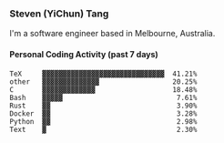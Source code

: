 ### Steven (YiChun) Tang

I'm a software engineer based in Melbourne, Australia.

#### Personal Coding Activity (past 7 days)
```
TeX     ▓▓▓▓▓▓▓▓▓▓▓▓▓▓▓▓▓▓▓▓▓▓▓▓▓▓▓▓▓▓  41.21%
other   ▓▓▓▓▓▓▓▓▓▓▓▓▓▓                  20.25%
C       ▓▓▓▓▓▓▓▓▓▓▓▓▓                   18.48%
Bash    ▓▓▓▓▓                            7.61%
Rust    ▓▓                               3.90%
Docker  ▓▓                               3.28%
Python  ▓▓                               2.98%
Text    ▓                                2.30%
```
